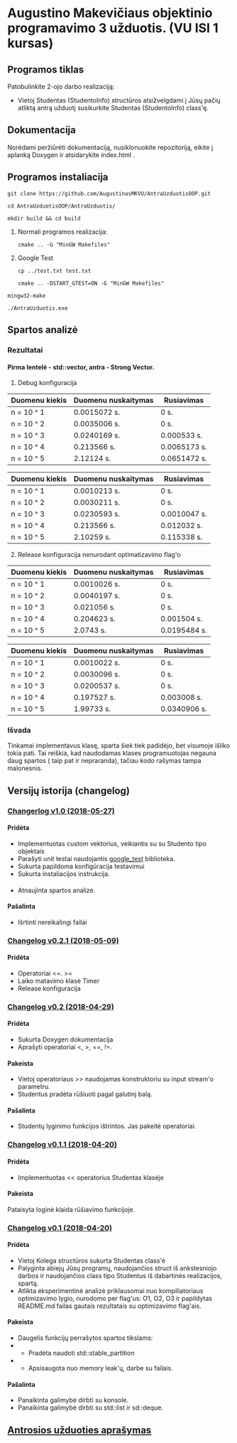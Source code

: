 
# Augustino Makevičiaus objektinio programavimo 3 užduotis. (VU ISI 1 kursas)

## Programos tiklas
Patobulinkite 2-ojo darbo realizaciją:
- Vietoj Studentas (StudentoInfo) structūros atsižvelgdami į Jūsų pačių atliktą antrą užduotį susikurkite Studentas (StudentoInfo) class'ę.

## Dokumentacija
Norėdami peržiūrėti dokumentaciją, nusiklonuokite repozitoriją, eikite į aplanką Doxygen ir atsidarykite index.html .

## Programos instaliacija
```git clone https://github.com/AugustinasMKVU/AntraUzduotisOOP.git```

```cd AntraUzduotisOOP/AntraUzduotis/```

```mkdir build && cd build```

1. Normali programos realizacija:

    ```cmake .. -G "MinGW Makefiles"```
    
2. Google Test

    ```cp ../test.txt test.txt```
    
    ```cmake .. -DSTART_GTEST=ON -G "MinGW Makefiles"```

```mingw32-make```

```./AntraUzduotis.exe```

## Spartos analizė
### Rezultatai
#### Pirma lentelė - std::vector, antra - Strong Vector.

1. Debug konfiguracija

|Duomenu kiekis                    |Duomenu nuskaitymas|Rusiavimas    |
|----------------------------------|-------------------|--------------|
| n = 10 ^ 1 | 0.0015072 s. | 0 s. |
| n = 10 ^ 2 | 0.0035006 s. | 0 s. |
| n = 10 ^ 3 | 0.0240169 s. | 0.000533 s. |
| n = 10 ^ 4 | 0.213566 s. | 0.0065173 s. |
| n = 10 ^ 5 | 2.12124 s. | 0.0651472 s. |

|Duomenu kiekis                    |Duomenu nuskaitymas|Rusiavimas    |
|----------------------------------|-------------------|--------------|
| n = 10 ^ 1 | 0.0010213 s. | 0 s. |
| n = 10 ^ 2 | 0.0030211 s. | 0 s. |
| n = 10 ^ 3 | 0.0230593 s. | 0.0010047 s. |
| n = 10 ^ 4 | 0.213566 s. | 0.012032 s. |
| n = 10 ^ 5 | 2.10259 s. | 0.115338 s. |



2. Release konfiguracija nenurodant optimatizavimo flag'o

|Duomenu kiekis                    |Duomenu nuskaitymas|Rusiavimas    |
|----------------------------------|-------------------|--------------|
| n = 10 ^ 1 | 0.0010026 s. | 0 s. |
| n = 10 ^ 2 | 0.0040197 s. | 0 s. |
| n = 10 ^ 3 | 0.021056 s. | 0 s. |
| n = 10 ^ 4 | 0.204623 s. | 0.001504 s. |
| n = 10 ^ 5 | 2.0743 s. | 0.0195484 s. |

|Duomenu kiekis                    |Duomenu nuskaitymas|Rusiavimas    |
|----------------------------------|-------------------|--------------|
| n = 10 ^ 1 | 0.0010022 s. | 0 s. |
| n = 10 ^ 2 | 0.0030096 s. | 0 s. |
| n = 10 ^ 3 | 0.0200537 s. | 0 s. |
| n = 10 ^ 4 | 0.197527 s. | 0.003008 s. |
| n = 10 ^ 5 | 1.99733 s. | 0.0340906 s. |

### Išvada
Tinkamai implementavus klasę, sparta šiek tiek padidėjo, bet visumoje išliko tokia pati. Tai reiškia, kad naudodamas klases programuotojas negauna daug spartos ( taip pat ir nepraranda), tačiau kodo rašymas tampa malonesnis.

## Versijų istorija (changelog)

### [Changerlog v1.0 (2018-05-27)](https://github.com/AugustinasMKVU/AntraUzduotisOOP/tree/v1.0)
#### Pridėta
- Implementuotas custom vektorius, veikiantis su su Studento tipo objektais
- Parašyti unit testai naudojantis [google_test](https://github.com/google/googletest) biblioteka.
- Sukurta papildoma konfigūracija testavimui
- Sukurta instaliacijos instrukcija.
####
- Atnaujinta spartos analizė.
#### Pašalinta
- Išrtinti nereikalingi failai


### [Changelog v0.2.1 (2018-05-09)](https://github.com/AugustinasMKVU/AntraUzduotisOOP/tree/v0.2.1)
#### Pridėta 
- Operatoriai <=. >=
- Laiko matavimo klasė Timer
- Release konfiguracija

### [Changelog v0.2 (2018-04-29)](https://github.com/AugustinasMKVU/AntraUzduotisOOP/tree/v0.2)
#### Pridėta
- Sukurta Doxygen dokumentacija
- Aprašyti operatoriai <, >, ==, !=.
#### Pakeista
- Vietoj operatoriaus >> naudojamas konstruktoriu su input stream'o parametru.
- Studentus pradėta rūšiuoti pagal galutinį balą.
#### Pašalinta
- Studentų lyginimo funkcijos ištrintos. Jas pakeitė operatoriai.

### [Changelog v0.1.1 (2018-04-20)](https://github.com/AugustinasMKVU/AntraUzduotisOOP/tree/v0.1.1)
#### Pridėta
- Implementuotas << operatorius Studentas klasėje
#### Pakeista
Pataisyta loginė klaida rūšiavimo funkcijoje.

### [Changelog v0.1 (2018-04-20)](https://github.com/AugustinasMKVU/AntraUzduotisOOP/tree/v0.1)
#### Pridėta
- Vietoj Kolega structūros sukurta Studentas class'ė
- Palyginta abiejų Jūsų programų, naudojančios struct iš ankstesniojo darbos ir naudojančios class tipo Studentus iš dabartinės realizacijos, spartą.
- Atlikta eksperimentinė analizė priklausomai nuo kompiliatoriaus optimizavimo lygio, nurodomo per flag'us: O1, O2, O3 ir papildytas README.md failas gautais rezultatais su optimizavimo flag'ais.
#### Pakeista
- Daugelis funkcijų perrašytos spartos tikslams:
- - Pradėta naudoti std::stable_partition
- - Apsisaugota nuo memory  leak'ų, darbe su failais.
#### Pašalinta
- Panaikinta galimybė dirbti su konsole.
- Panaikinta galimybė dirbti su std::list ir sd::deque.

## [Antrosios užduoties aprašymas](https://github.com/AugustinasMKVU/AntraUzduotisOOP/wiki/Antrosios-u%C5%BEduoties-apra%C5%A1ymas)
